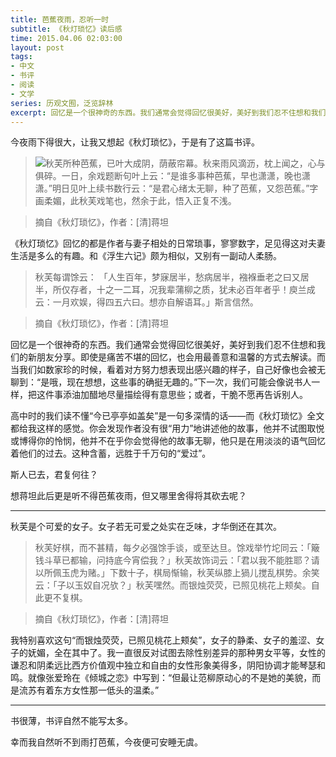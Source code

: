 ```yaml
---
title: 芭蕉夜雨，忍听一时
subtitle: 《秋灯琐忆》读后感
time: 2015.04.06 02:03:00
layout: post
tags:
- 中文
- 书评
- 阅读
- 文学
series: 历观文囿，泛览辞林
excerpt: 回忆是一个很神奇的东西。我们通常会觉得回忆很美好，美好到我们忍不住想和我们的新朋友分享。即使是痛苦不堪的回忆，也会用最善意和温馨的方式去解读。而当我们如数家珍的时候，看着对方努力想表现出感兴趣的样子，自己好像也会被无聊到：“是哦，现在想想，这些事的确挺无趣的。”下一次，我们可能会像说书人一样，把这件事添油加醋地尽量描绘得有意思些；或者，干脆不愿再告诉别人。
---
```


今夜雨下得很大，让我又想起《秋灯琐忆》，于是有了这篇书评。

> <a href="http://book.douban.com/subject/1917994/" target="_blank"><img class="book-img" src="{{ site.url }}/img/loading.gif" data-src="http://img3.douban.com/mpic/s2810842.jpg" /></a>秋芙所种芭蕉，已叶大成阴，荫蔽帘幕。秋来雨风滴沥，枕上闻之，心与俱碎。一日，余戏题断句叶上云：“是谁多事种芭蕉，早也潇潇，晚也潇潇。”明日见叶上续书数行云：“是君心绪太无聊，种了芭蕉，又怨芭蕉。”字画柔媚，此秋芙戏笔也，然余于此，悟入正复不浅。

> 摘自《秋灯琐忆》，作者：[清]蒋坦

《秋灯琐忆》回忆的都是作者与妻子相处的日常琐事，寥寥数字，足见得这对夫妻生活是多么的有趣。和《浮生六记》颇为相似，又别有一副动人柔肠。

> 秋芙每谓馀云： 「人生百年，梦寐居半，愁病居半，襁褓垂老之曰又居半，所仅存者，十之一二耳，况我辈蒲柳之质，犹未必百年者乎！庾兰成云：一月欢娱，得四五六曰。想亦自解语耳。」斯言信然。

> 摘自《秋灯琐忆》，作者：[清]蒋坦

回忆是一个很神奇的东西。我们通常会觉得回忆很美好，美好到我们忍不住想和我们的新朋友分享。即使是痛苦不堪的回忆，也会用最善意和温馨的方式去解读。而当我们如数家珍的时候，看着对方努力想表现出感兴趣的样子，自己好像也会被无聊到：“是哦，现在想想，这些事的确挺无趣的。”下一次，我们可能会像说书人一样，把这件事添油加醋地尽量描绘得有意思些；或者，干脆不愿再告诉别人。

高中时的我们读不懂“今已亭亭如盖矣”是一句多深情的话——而《秋灯琐忆》全文都给我这样的感觉。你会发现作者没有很“用力”地讲述他的故事，他并不试图取悦或博得你的怜悯，他并不在乎你会觉得他的故事无聊，他只是在用淡淡的语气回忆着他们的过去。这种含蓄，远胜于千万句的“爱过”。

斯人已去，君复何往？

想蒋坦此后更是听不得芭蕉夜雨，但又哪里舍得将其砍去呢？

---

秋芙是个可爱的女子。女子若无可爱之处实在乏味，才华倒还在其次。

> 秋芙好棋，而不甚精，每夕必强馀手谈，或至达旦。馀戏举竹坨同云：「簸钱斗草已都输，问持底今宵偿我？」秋芙故饰词云：「君以我不能胜耶？请以所佩玉虎为赌。」下数十子，棋局惭输，秋芙纵膝上猧儿搅乱棋势。余笑云：「子以玉奴自况欤？」秋芙嘿然。而银烛荧荧，已照见桃花上颊矣。自此更不复棋。

> 摘自《秋灯琐忆》，作者：[清]蒋坦

我特别喜欢这句“而银烛荧荧，已照见桃花上颊矣”，女子的静柔、女子的羞涩、女子的妩媚，全在其中了。我一直很反对试图去除性别差异的那种男女平等，女性的谦忍和阴柔远比西方价值观中独立和自由的女性形象美得多，阴阳协调才能琴瑟和鸣。就像张爱玲在《倾城之恋》中写到：“但最让范柳原动心的不是她的美貌，而是流苏有着东方女性那一低头的温柔。”

---

书很薄，书评自然不能写太多。

幸而我自然听不到雨打芭蕉，今夜便可安睡无虞。
